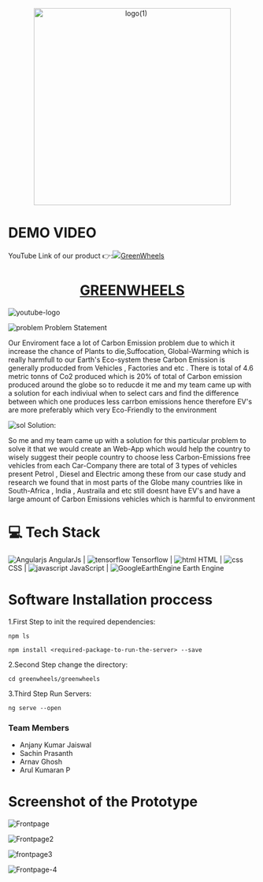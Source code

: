 <div align="center">
    <img src="https://github.com/AnjanyKumarJaiswal/GreenWheels-Solution-Challenge-2k24-/assets/136046942/50019c92-5791-49b4-8290-6bf3aa49051c" alt="logo(1)" width="400"/>
</div>

<div align="left">
    <h1>DEMO VIDEO</h1>
    <a><a>YouTube Link of our product 👉:</a><img src="https://github.com/AnjanyKumarJaiswal/GreenWheels-Solution-Challenge-2k24-/assets/136046942/7445a2af-bc8d-4a8a-8b71-e29314d86c7e"><a  href="https://www.youtube.com/watch?v=4blU1tOaNHc&ab_channel=GreenWheels" >GreenWheels</a></a>
</div>


<div align = "center">
    <h1><u>GREENWHEELS</u></h1>
</div>

![youtube-logo]()





![problem](https://github.com/AnjanyKumarJaiswal/GreenWheels-Solution-Challenge-2k24-/assets/136046942/a5d3a34b-cfd9-4801-962b-a51e9965206f)
    Problem Statement 


Our Enviroment face a lot of Carbon Emission problem due to which it increase the chance of Plants to die,Suffocation, Global-Warming which is really harmfull to our Earth's Eco-system these Carbon Emission is generally producded from Vehicles , Factories and etc . There is total of 4.6 metric tonns of Co2 produced which is 20% of total of Carbon emission produced around the globe so to reducde it me and my team came up with a solution for each indiviual when to select cars and find the difference between which one produces less carrbon emissions hence therefore EV's are more preferably which very Eco-Friendly to the environment 



![sol](https://github.com/AnjanyKumarJaiswal/GreenWheels-Solution-Challenge-2k24-/assets/136046942/e718cc54-9195-400f-aed5-0847940fb34e)
      Solution:


So me and my team came up with a solution for this particular problem to solve it that we would create an Web-App which would help the country to wisely suggest their people country to choose less Carbon-Emissions free vehicles from each Car-Company there are total of 3 types of vehicles present Petrol , Diesel and Electric among these from our case study and research we found that in most parts of the Globe many countries like in South-Africa , India , Austraila and etc still doesnt have EV's and have a large amount of Carbon Emissions vehicles which is harmful to environment 





<h1>💻 Tech Stack </h1>


![Angularjs](https://github.com/AnjanyKumarJaiswal/Sustainable-transport-Solution-Challenge-2k24-/assets/136046942/f8c8a54d-bf27-4346-aacb-ea0201bae3fb)
 AngularJs | ![tensorflow](https://github.com/AnjanyKumarJaiswal/Sustainable-transport-Solution-Challenge-2k24-/assets/136046942/f1f3bc6e-c95c-46f2-8654-6baf39b61dba)
 Tensorflow |  ![html](https://github.com/AnjanyKumarJaiswal/Sustainable-transport-Solution-Challenge-2k24-/assets/136046942/44a5bf2b-46b6-48f7-8954-5c36c4e1564e)
 HTML | ![css](https://github.com/AnjanyKumarJaiswal/Sustainable-transport-Solution-Challenge-2k24-/assets/136046942/3aec33e7-81d8-4c61-867f-56419ea92fc3)
CSS |  ![javascript](https://github.com/AnjanyKumarJaiswal/Sustainable-transport-Solution-Challenge-2k24-/assets/136046942/f8458b3b-052c-4a7f-bafb-2cca0df20afe)
JavaScript | ![GoogleEarthEngine](https://github.com/AnjanyKumarJaiswal/GreenWheels-Solution-Challenge-2k24-/assets/136046942/0a8baa14-8383-4802-9170-373a34dbc58f)
Earth Engine

# Software Installation proccess
<a>1.First Step to init the required dependencies: </a>
```
npm ls

npm install <required-package-to-run-the-server> --save
```
<a>2.Second Step change the directory:</a>
```
cd greenwheels/greenwheels
```
<a>3.Third Step Run Servers:</a>
```
ng serve --open
```


### Team Members 
* Anjany Kumar Jaiswal
* Sachin Prasanth
* Arnav Ghosh
* Arul Kumaran P 



<h1>Screenshot of the Prototype</h1>

![Frontpage](https://github.com/AnjanyKumarJaiswal/GreenWheels-Solution-Challenge-2k24-/assets/136046942/8ef2a060-61c9-4211-85ba-9aa74df6376e)

![Frontpage2](https://github.com/AnjanyKumarJaiswal/GreenWheels-Solution-Challenge-2k24-/assets/136046942/a186c801-3eaf-41f1-9641-1709ff391df8)

![frontpage3](https://github.com/AnjanyKumarJaiswal/GreenWheels-Solution-Challenge-2k24-/assets/136046942/42c9a05b-d5b6-4725-b67b-5ecd0d946b66)

![Frontpage-4](https://github.com/AnjanyKumarJaiswal/GreenWheels-Solution-Challenge-2k24-/assets/136046942/265b0a79-f327-447c-a0c6-573ecb6b5a09)








